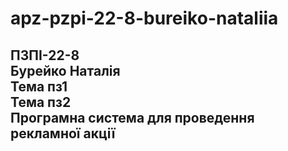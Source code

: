 # apz-pzpi-22-8-bureiko-nataliia  
ПЗПІ-22-8  
Бурейко Наталія  
Тема пз1  
Тема пз2  
Програмна система для проведення рекламної акції  
---
